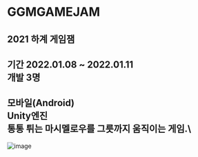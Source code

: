 # GGMGAMEJAM
2021 하계 게임잼
----
기간 2022.01.08 ~ 2022.01.11\
개발 3명
----
모바일(Android)\
Unity엔진\
통통 튀는 마시멜로우를 그릇까지 움직이는 게임.\
----
![image](https://s3.us-west-2.amazonaws.com/secure.notion-static.com/99786f6e-1ef2-4924-be0e-b450c304d3a1/Untitled.png?X-Amz-Algorithm=AWS4-HMAC-SHA256&X-Amz-Content-Sha256=UNSIGNED-PAYLOAD&X-Amz-Credential=AKIAT73L2G45EIPT3X45%2F20221010%2Fus-west-2%2Fs3%2Faws4_request&X-Amz-Date=20221010T144803Z&X-Amz-Expires=86400&X-Amz-Signature=9dc7319a76f9f34feec2d872f4568a58ff3eaab0e60e6e7bffa72b3c0a45f75c&X-Amz-SignedHeaders=host&response-content-disposition=filename%20%3D%22Untitled.png%22&x-id=GetObject)
